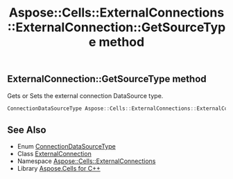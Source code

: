 ﻿---
title: Aspose::Cells::ExternalConnections::ExternalConnection::GetSourceType method
linktitle: GetSourceType
second_title: Aspose.Cells for C++ API Reference
description: 'Aspose::Cells::ExternalConnections::ExternalConnection::GetSourceType method. Gets or Sets the external connection DataSource type in C++.'
type: docs
weight: 800
url: /cpp/aspose.cells.externalconnections/externalconnection/getsourcetype/
---
## ExternalConnection::GetSourceType method


Gets or Sets the external connection DataSource type.

```cpp
ConnectionDataSourceType Aspose::Cells::ExternalConnections::ExternalConnection::GetSourceType()
```

## See Also

* Enum [ConnectionDataSourceType](../../connectiondatasourcetype/)
* Class [ExternalConnection](../)
* Namespace [Aspose::Cells::ExternalConnections](../../)
* Library [Aspose.Cells for C++](../../../)
